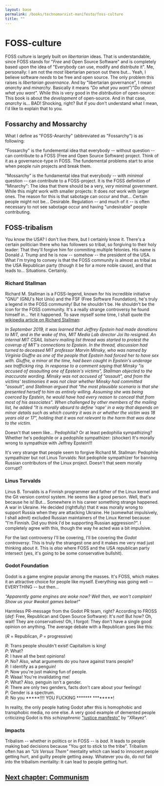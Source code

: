 ```yaml
---
layout: base
permalink: /books/technomarxist-manifesto/foss-culture
title: ""
---
```


# FOSS-culture
FOSS culture is largely built on *libertarian* ideas. That is understandable,
since FOSS stands for "*Free* and Open Source Software" and is completely
based upon the idea of "Everybody can use, modify and distribute it".
Me, personally: I am not the *most* libertarian person out there but...
Yeah, I believe software *needs* to be free and open source. The only
problem this raises is *libertarian governance*. And by "libertarian
governance", I mean *anarchy* and *minarchy*. Basically it means
*"Do what you want"*/*"Do almost what you want"*. While this is
very good in the *distribution* of open-source: This book is about
the *development* of open-source. And in that case, *anarchy* is...
BAD! Shocking, right? But if you don't understand what I mean,
I'd like to explain that to you.

## Fossarchy and Mossarchy
What I define as "FOSS-Anarchy" (abbreviated as "Fossarchy")
is as following:

"Fossarchy" is the fundemental idea that everybody -- without
question -- can contribute to a FOSS (Free and Open Source Software)
project. Think of it as a governance-type in FOSS. The fundemental
problems start to arise when people ruin projects and break them.

"Mossarchy" is the fundamental idea that everybody -- with
*minimal* question -- can contribute to a FOSS-project. It is the
FOSS definition of "Minarchy": The idea that there should be a
very, *very* minimal government. While this *might* work with
smaller projects: It does *not* work with larger ones. The
reason for this is that sabotage can occur and that...
Certain people might not be... Desirable. Regulation
-- and much of it -- is often necessary to not see
sabotage occur and having "undesirable" people
contributing.

## FOSS-tribalism
You know the USA? I don't live there, but I certainly know
it. There's a certain politician there who has followers
so tribal, so forgiving to their holy leader: That they'll
forgive him for commiting multiple felonies. His name is
Donald J. Trump and he is now -- somehow -- the president
of the USA. What I'm trying to convey is that the FOSS
community is almost as tribal as the USA Republican party
(though it be for a more noble cause), and that leads to...
Situations. Certainly.

### Richard Stallman
Richard M. Stallman is a FOSS-legend, known for his incredible
initiative "GNU" (GNU's Not Unix) and the FSF (Free Software
Foundation), he's truly a legend in the FOSS community! But
he shouldn't be. He shouldn't be the icon for the FOSS community.
It's a really strange controversy he found himself in... Yet
it happened. To save myself some time, I shall quote the
[wikipedia article on Richard Stallman](https://en.wikipedia.org/wiki/Richard_Stallman):

*In September 2019, it was learned that Jeffrey Epstein had made donations to MIT, and in the wake of this,
MIT Media Lab director Joi Ito resigned. An internal MIT CSAIL listserv mailing list thread was started to
protest the coverup of MIT's connections to Epstein. In the thread, discussion had turned to deceased
MIT professor Marvin Minsky, who was named by Virginia Giuffre as one of the people that Epstein had forced
her to have sex with. Giuffre, a minor at the time, had been caught in Epstein's underage sex
trafficking ring. In response to a comment saying that Minsky "is accused of assaulting one of Epstein's
victims", Stallman objected to the inaccurate wording. Minsky was not accused of "assault", and from the
victims' testimonies it was not clear whether Minsky had committed "assault", and Stallman argued that "the
most plausible scenario is that she presented herself to him as entirely willing. Assuming she was being
coerced by Epstein, he would have had every reason to conceal that from most of his associates". When
challenged by other members of the mailing list, he added "It is morally absurd to define 'rape' in a way
that depends on minor details such as which country it was in or whether the victim was 18 years old or 17",
holding that it was not relevant to the harm that was done to the victim.*

Doesn't that seem like... Pedophilia? Or at least pedophilia sympathizing? Whether he's
pedophile or a pedophile sympathizer: (shocker) It's morally wrong to sympathize with
Jeffrey Epstein!!!

It's very strange that people seem to forgive Richard M. Stallman: Pedophile sympathizer
but not Linus Torvalds: Not pedophile sympathizer for banning Russian contributors of
the Linux project. Doesn't that seem morally corrupt?

### Linus Torvalds
Linus B. Torvalds is a Finnish programmer and father of the Linux kernel and the
Git version control system. He seems like a good person. Well, that's because he
is! But... Somewhere in his career something strange happened. A war in Ukraine.
He decided (rightfully) that it was morally wrong to support Russia when they
are attacking Ukraine. He (somewhat impulsively, I shall admit) excluded Russian
maintainers of the Linux Kernel because: "I'm Finnish. Did you think I'd be
supporting Russian aggression?". I completely agree with this, though the
way he acted was a bit impulsive.

For the last controversy I'll be covering, I'll be covering the *Godot
controversy*. This is truly the strangest one and it makes me very mad
just thinking about it. This is *also* where FOSS and the USA
republican party intersect (yes, it's going to be some conservative
bullshit).

### Godot Foundation
Godot is a game engine popular among the masses. It's FOSS, which makes
it an attractive choice for people like myself. Everything was going
well -- EVERYTHING -- but then...

*"Apparently game engines are woke now? Well then, we won't complain!
Show us your #wokot games below!"*

Harmless PR-message from the Godot PR team, right? According to FROSS
(*def:* Free, Republican and Open Source Software): It's *not*! But how?
Oh, wait! They are conservatives! Oh, I forgot: They don't have a
single good opinion on anything. The average debate with a Republican
goes like this:

(*R* = Republican, *P* = progressive)

*R*: Trans people shouldn't exist! Capitalism is king!  
*P*: What?  
*R*: I have all the best opinions!  
*P*: No? Also, what arguments do you have against trans people?  
*R*: I identify as a penguin!  
*P*: Now you're just making fun of people.  
*R*: Waaa! You're invalidating me!  
*P*: What? Also, penguin isn't a gender.  
*R*: There are only two genders, facts don't care about your feelings!  
*P*: Gender is a spectrum.  
*R*: No you \*\*\*\*\*!!!! YOU FUCKING \*\*\*\*\*\*\* \*\*\*\*\*\*\*\*!  

In reality, the only people hating Godot after this is homophobic
and transphobic media, no one else. A very good example of demented
people criticizing Godot is this *schizophrenic*
["justice manifesto"](https://waiting-for-blue-robot.gitlab.io/justice_manifesto.html) by "XRayez".

### Impacts
Tribalism -- whether in politics or in FOSS -- is *bad*. It leads
to people making bad decisions because "You got to stick to the
tribe". Tribalism often has an *"Us Versus Them"* mentality
which can lead to innocent people getting hurt, and guilty people
getting away. Whatever you do, do *not* fall into the tribalism
mentality: It can lead to people getting hurt.

## [Next chapter: Communism](/books/technomarxist-manifesto/communism)
